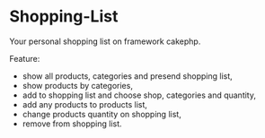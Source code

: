 # Shopping-List
Your personal shopping list on framework cakephp.

Feature:
- show all products, categories and presend shopping list,
- show products by categories,
- add to shopping list and choose shop, categories and quantity,
- add any products to products list,
- change products quantity on shopping list,
- remove from shopping list.
